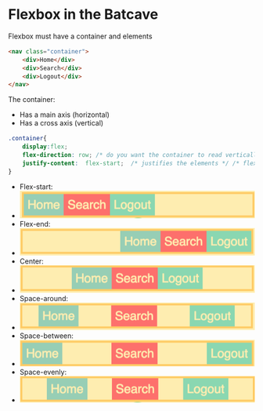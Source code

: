 # Flexbox in the Batcave


Flexbox must have a container and elements
```HTML
<nav class="container">
    <div>Home</div>
    <div>Search</div>
    <div>Logout</div>
</nav>
```

The container:
* Has a main axis (horizontal)
* Has a cross axis (vertical)
```CSS
.container{
    display:flex; 
    flex-direction: row; /* do you want the container to read vertically or horizontally? */
    justify-content:  flex-start;  /* justifies the elements */ /* flex-start, flex-end, center, space-around, space-between, space-evenly */
}
```
* Flex-start:
* ![flex-start](flex-start.png)
* Flex-end:
* ![flex-end](flex-end.png)
* Center:
* ![center](center.png)
* Space-around:
* ![Space-around](space-around.png)
* Space-between:
* ![Space-between](space-between.png)
* Space-evenly:
* ![Space-evenly](space-evenly.png)